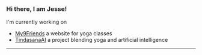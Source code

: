 ### Hi there, I am Jesse!

I'm currently working on 

- [My9Friends](https://www.my9friends.com) a website for yoga classes
- [TindasanaAI](https://www.my9friends.com/tindasanaai) a project blending yoga and artificial intelligence

---
<!-- I work with

<img src="https://cdn.worldvectorlogo.com/logos/html-1.svg" alt="HTML Logo" width="50" height="50"/> <img src="https://cdn.worldvectorlogo.com/logos/css-3.svg" alt="CSS Logo" width="50" height="50"/> <img src="https://cdn.worldvectorlogo.com/logos/javascript-1.svg" alt="JavaScript Logo" width="50" height="50"/> <img src="https://cdn.worldvectorlogo.com/logos/tailwind-css-2.svg" alt="Tailwind CSS Logo" width="50" height="50"/>&nbsp;&nbsp; <img src="https://cdn.worldvectorlogo.com/logos/react-2.svg" alt="Git Logo" width="50" height="50"/> &nbsp;&nbsp; <img src="https://cdn.worldvectorlogo.com/logos/vercel.svg" alt="Vercel Logo" width="50" height="50"/> &nbsp;&nbsp; <img src="https://cdn.worldvectorlogo.com/logos/next-js.svg" alt="Next js Logo" width="50" height="50"/>&nbsp;&nbsp;<img src="https://cdn.worldvectorlogo.com/logos/git-icon.svg" alt="Git Logo" width="50" height="50"/>
<br> 

--- -->

